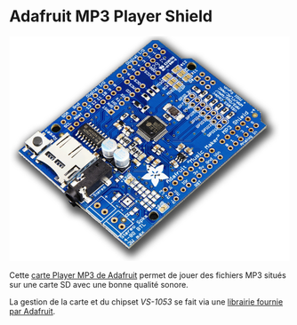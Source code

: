 # Adafruit MP3 Player Shield

![Photo](docs/1790-02.png)

Cette [carte Player MP3 de Adafruit](https://www.adafruit.com/product/1790) permet de jouer des fichiers MP3 situés sur une carte SD avec une bonne qualité sonore.

La gestion de la carte et du chipset *VS-1053* se fait via une [librairie fournie par Adafruit](https://github.com/adafruit/Adafruit_VS1053_Library).

